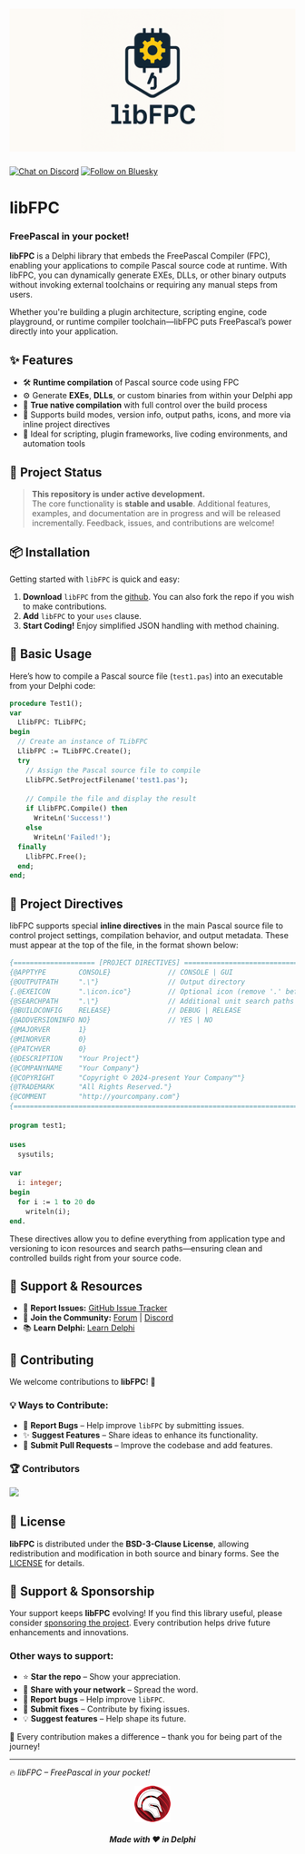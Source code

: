 # ![libFPC](media/libfpc.png)  
[![Chat on Discord](https://img.shields.io/discord/754884471324672040?style=for-the-badge)](https://discord.gg/tPWjMwK) [![Follow on Bluesky](https://img.shields.io/badge/Bluesky-tinyBigGAMES-blue?style=for-the-badge&logo=bluesky)](https://bsky.app/profile/tinybiggames.com)  

# libFPC

### **FreePascal in your pocket!**

**libFPC** is a Delphi library that embeds the FreePascal Compiler (FPC), enabling your applications to compile Pascal source code at runtime. With libFPC, you can dynamically generate EXEs, DLLs, or other binary outputs without invoking external toolchains or requiring any manual steps from users.

Whether you're building a plugin architecture, scripting engine, code playground, or runtime compiler toolchain—libFPC puts FreePascal’s power directly into your application.

## ✨ Features

- 🛠️ **Runtime compilation** of Pascal source code using FPC  
- ⚙️ Generate **EXEs**, **DLLs**, or custom binaries from within your Delphi app  
- 🚀 **True native compilation** with full control over the build process  
- 🔧 Supports build modes, version info, output paths, icons, and more via inline project directives  
- 🧩 Ideal for scripting, plugin frameworks, live coding environments, and automation tools

## 🚧 Project Status

> **This repository is under active development.**  
> The core functionality is **stable and usable**. Additional features, examples, and documentation are in progress and will be released incrementally. Feedback, issues, and contributions are welcome!

## 📦 Installation

Getting started with `libFPC` is quick and easy:

1. **Download** `libFPC` from the [github](https://github.com/tinyBigGAMES/libFPC/archive/refs/heads/main.zip).  You can also fork the repo if you wish to make contributions.
2. **Add** `libFPC` to your `uses` clause.  
3. **Start Coding!** Enjoy simplified JSON handling with method chaining.  

## 🚀 Basic Usage

Here’s how to compile a Pascal source file (`test1.pas`) into an executable from your Delphi code:

```pascal
procedure Test1();
var
  LlibFPC: TLibFPC;
begin
  // Create an instance of TLibFPC
  LlibFPC := TLibFPC.Create();
  try
    // Assign the Pascal source file to compile
    LlibFPC.SetProjectFilename('test1.pas');

    // Compile the file and display the result
    if LlibFPC.Compile() then
      WriteLn('Success!')
    else
      WriteLn('Failed!');
  finally
    LlibFPC.Free();
  end;
end;
```

## 🧾 Project Directives

libFPC supports special **inline directives** in the main Pascal source file to control project settings, compilation behavior, and output metadata. These must appear at the top of the file, in the format shown below:

```pascal
{==================== [PROJECT DIRECTIVES] =================================}
{@APPTYPE        CONSOLE}              // CONSOLE | GUI
{@OUTPUTPATH     ".\"}                 // Output directory
{.@EXEICON       ".\icon.ico"}         // Optional icon (remove '.' before @ to activate)
{@SEARCHPATH     ".\"}                 // Additional unit search paths
{@BUILDCONFIG    RELEASE}              // DEBUG | RELEASE
{@ADDVERSIONINFO NO}                   // YES | NO
{@MAJORVER       1}
{@MINORVER       0}
{@PATCHVER       0}
{@DESCRIPTION    "Your Project"}
{@COMPANYNAME    "Your Company"}
{@COPYRIGHT      "Copyright © 2024-present Your Company™"}
{@TRADEMARK      "All Rights Reserved."}
{@COMMENT        "http://yourcompany.com"}
{===========================================================================}

program test1;

uses
  sysutils;

var
  i: integer;  
begin
  for i := 1 to 20 do
    writeln(i);
end.
```

These directives allow you to define everything from application type and versioning to icon resources and search paths—ensuring clean and controlled builds right from your source code.

## 💬 Support & Resources

- 🐞 **Report Issues:** [GitHub Issue Tracker](https://github.com/tinyBigGAMES/libFPC/issues)  
- 💬 **Join the Community:** [Forum](https://github.com/tinyBigGAMES/libFPC/discussions) | [Discord](https://discord.gg/tPWjMwK)  
- 📚 **Learn Delphi:** [Learn Delphi](https://learndelphi.org)  

## 🤝 Contributing

We welcome contributions to **libFPC**! 🚀  

### 💡 Ways to Contribute:
- 🐛 **Report Bugs** – Help improve `libFPC` by submitting issues.  
- ✨ **Suggest Features** – Share ideas to enhance its functionality.  
- 🔧 **Submit Pull Requests** – Improve the codebase and add features.  

### 🏆 Contributors

<a href="https://github.com/tinyBigGAMES/libFPC/graphs/contributors">
  <img src="https://contrib.rocks/image?repo=tinyBigGAMES/libFPC&max=250&columns=10&anon=1" />
</a>

## 📜 License

**libFPC** is distributed under the **BSD-3-Clause License**, allowing redistribution and modification in both source and binary forms. 
See the [LICENSE](https://github.com/tinyBigGAMES/libFPC?tab=BSD-3-Clause-1-ov-file#BSD-3-Clause-1-ov-file) for details.

## 💖 Support & Sponsorship

Your support keeps **libFPC** evolving! If you find this library useful, please consider [sponsoring the project](https://github.com/sponsors/tinyBigGAMES). Every contribution helps drive future enhancements and innovations.

### Other ways to support:
- ⭐ **Star the repo** – Show your appreciation.  
- 📢 **Share with your network** – Spread the word.  
- 🐛 **Report bugs** – Help improve `libFPC`.  
- 🔧 **Submit fixes** – Contribute by fixing issues.  
- 💡 **Suggest features** – Help shape its future.  

🚀 Every contribution makes a difference – thank you for being part of the journey!  
  
---

🔥 *libFPC – FreePascal in your pocket!*

<p align="center">
  <img src="media/delphi.png" alt="Delphi">
</p>
<h5 align="center">Made with ❤️ in Delphi</h5>

